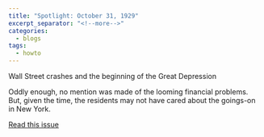 ```yaml
---
title: "Spotlight: October 31, 1929"
excerpt_separator: "<!--more-->"
categories:
  - blogs
tags: 
  - howto
---
```


Wall Street crashes and the beginning of the Great Depression 

<!--more-->

Oddly enough, no mention was made of the looming financial problems. But, given the time, the residents may not have cared about the goings-on in New York.

[Read this issue](/issues/hydro-review-1929-10-31/)

